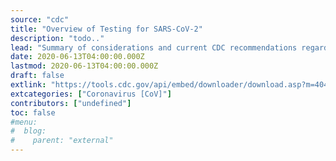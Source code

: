 ```yaml
---
source: "cdc"
title: "Overview of Testing for SARS-CoV-2"
description: "todo.."
lead: "Summary of considerations and current CDC recommendations regarding SARS-CoV-2 testing."
date: 2020-06-13T04:00:00.000Z
lastmod: 2020-06-13T04:00:00.000Z
draft: false
extlink: "https://tools.cdc.gov/api/embed/downloader/download.asp?m=404952&c=408011"
extcategories: ["Coronavirus [CoV]"]
contributors: ["undefined"]
toc: false
#menu:
#  blog:
#    parent: "external"
---
```

